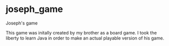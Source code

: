 # joseph_game
Joseph's game

This game was initally created by my brother as a board game. I took the liberty to learn Java in order to make an actual playable version of his game.
